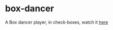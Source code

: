 # box-dancer
A Box dancer player, in check-boxes, watch it [here](https://valentesteban.github.io/box-dancer/)
